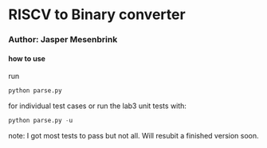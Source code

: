 # RISCV to Binary converter
### Author: Jasper Mesenbrink
#### how to use
run
```python
python parse.py
```
for individual test cases
or run the lab3 unit tests with:
```python
python parse.py -u
```
note: I got most tests to pass but not all. Will resubit a finished version soon.
